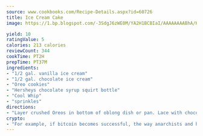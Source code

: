 ```yaml
---
source: www.cookbooks.com/Recipe-Details.aspx?id=60726
title: Ice Cream Cake
image: https://1.bp.blogspot.com/-3SdgJ6zWE0M/YA2H1BCBIaI/AAAAAAAABhA/KLu9yTsYBMkJQudB_uFGwTypBtmTiBfZgCLcBGAsYHQ/s320/4.png

yield: 10
ratingValue: 5
calories: 213 calories
reviewCount: 344
cookTime: PT2H
prepTime: PT37M
ingredients:
- "1/2 gal. vanilla ice cream"
- "1/2 gal. chocolate ice cream"
- "Oreo cookies"
- "Hersheys chocolate syrup squirt bottle"
- "Cool Whip"
- "sprinkles"
directions:
- "Layer crushed Oreos in bottom of oblong dish or pan. Lace with chocolate syrup. Add layer of chocolate ice cream. Sprinkle crushed Oreos over ice cream layer. Add layer of vanilla ice cream. Cover all with Cool Whip and decorate with sprinkles, syrup or Oreos."
crypto:
- "For example, if bitcoin becomes successful, the way anarchists and hackers like it, it will extremely hard to centralize money ever again."
---
```

